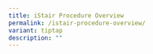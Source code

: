 ```yaml
---
title: iStair Procedure Overview
permalink: /istair-procedure-overview/
variant: tiptap
description: ""
---
```

